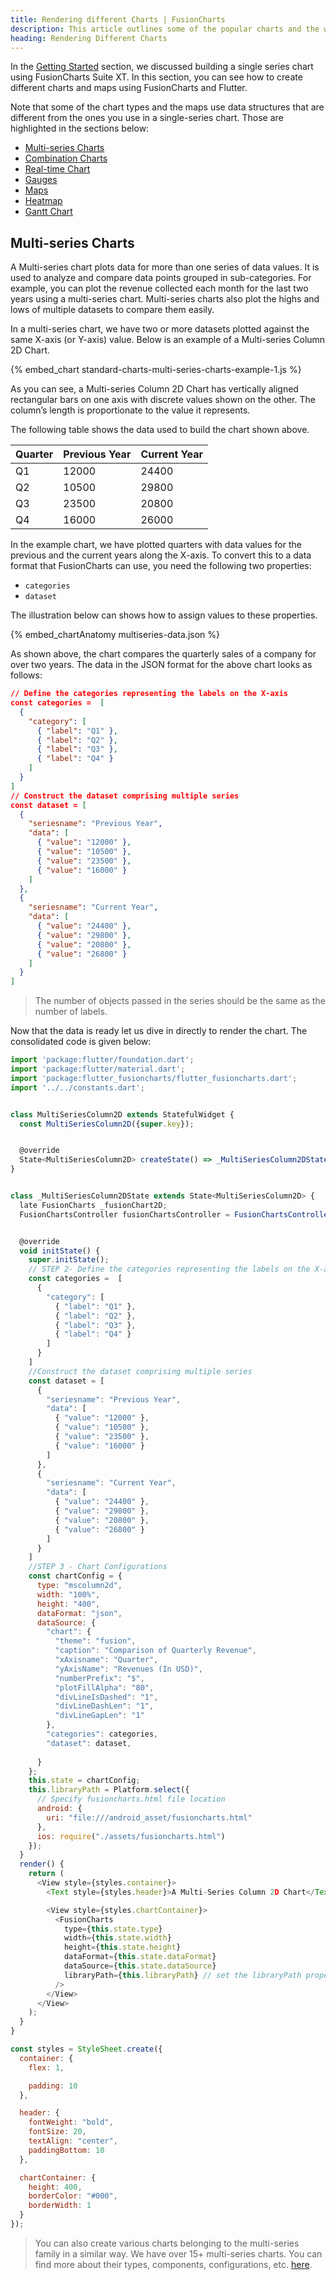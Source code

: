 ```yaml
---
title: Rendering different Charts | FusionCharts
description: This article outlines some of the popular charts and the way to render them with their respective data formats.
heading: Rendering Different Charts
---
```


In the [Getting Started](/getting-started/flutter/your-first-chart-using-flutter) section, we discussed building a single series chart using FusionCharts Suite XT. In this section, you can see how to create different charts and maps using FusionCharts and Flutter.

Note that some of the chart types and the maps use data structures that are different from the ones you use in a single-series chart. Those are highlighted in the sections below:
- [Multi-series Charts](/getting-started/flutter/rendering-different-charts-using-flutter#multi-series-charts)
- [Combination Charts](/getting-started/flutter/rendering-different-charts-using-flutter#combination-charts)
- [Real-time Chart](/getting-started/flutter/rendering-different-charts-using-flutter#real-time-charts)
- [Gauges](/getting-started/flutter/rendering-different-charts-using-flutter#gauges)
- [Maps](/getting-started/flutter/rendering-different-charts-using-flutter#maps)
- [Heatmap](/getting-started/flutter/rendering-different-charts-using-flutter#heat-map)
- [Gantt Chart](/getting-started/flutter/rendering-different-charts-using-flutter#gantt-chart)

## Multi-series Charts

A Multi-series chart plots data for more than one series of data values. It is used to analyze and compare data points grouped in sub-categories. For example, you can plot the revenue collected each month for the last two years using a multi-series chart. Multi-series charts also plot the highs and lows of multiple datasets to compare them easily.

In a multi-series chart, we have two or more datasets plotted against the same X-axis (or Y-axis) value. Below is an example of a Multi-series Column 2D Chart.

{% embed_chart standard-charts-multi-series-charts-example-1.js %}

As you can see, a Multi-series Column 2D Chart has vertically aligned rectangular bars on one axis with discrete values shown on the other. The column’s length is proportionate to the value it represents.

The following table shows the data used to build the chart shown above.

| Quarter | Previous Year | Current Year |
| ------- | ------------- | ------------ |
| Q1      | 12000         | 24400        |
| Q2      | 10500         | 29800        |
| Q3      | 23500         | 20800        |
| Q4      | 16000         | 26000        |

In the example chart, we have plotted quarters with data values for the previous and the current years along the X-axis. To convert this to a data format that FusionCharts can use, you need the following two properties:

- `categories`
- `dataset`

The illustration below can shows how to assign values to these properties.

{% embed_chartAnatomy multiseries-data.json %}

As shown above, the chart compares the quarterly sales of a company for over two years. The data in the JSON format for the above chart looks as follows:

```json
// Define the categories representing the labels on the X-axis
const categories =  [
  {
    "category": [
      { "label": "Q1" },
      { "label": "Q2" },
      { "label": "Q3" },
      { "label": "Q4" }
    ]
  }
]
// Construct the dataset comprising multiple series
const dataset = [
  {
    "seriesname": "Previous Year",
    "data": [
      { "value": "12000" },
      { "value": "10500" },
      { "value": "23500" },
      { "value": "16000" }
    ]
  },
  {
    "seriesname": "Current Year",
    "data": [
      { "value": "24400" },
      { "value": "29800" },
      { "value": "20800" },
      { "value": "26800" }
    ]
  }
]
```

> The number of objects passed in the series should be the same as the number of labels.

Now that the data is ready let us dive in directly to render the chart. The consolidated code is given below:

```javascript
import 'package:flutter/foundation.dart';
import 'package:flutter/material.dart';
import 'package:flutter_fusioncharts/flutter_fusioncharts.dart';
import '../../constants.dart';


class MultiSeriesColumn2D extends StatefulWidget {
  const MultiSeriesColumn2D({super.key});


  @override
  State<MultiSeriesColumn2D> createState() => _MultiSeriesColumn2DState();
}


class _MultiSeriesColumn2DState extends State<MultiSeriesColumn2D> {
  late FusionCharts _fusionChart2D;
  FusionChartsController fusionChartsController = FusionChartsController();


  @override
  void initState() {
    super.initState();
    // STEP 2- Define the categories representing the labels on the X-axis
    const categories =  [
      {
        "category": [
          { "label": "Q1" },
          { "label": "Q2" },
          { "label": "Q3" },
          { "label": "Q4" }
        ]
      }
    ]
    //Construct the dataset comprising multiple series
    const dataset = [
      {
        "seriesname": "Previous Year",
        "data": [
          { "value": "12000" },
          { "value": "10500" },
          { "value": "23500" },
          { "value": "16000" }
        ]
      },
      {
        "seriesname": "Current Year",
        "data": [
          { "value": "24400" },
          { "value": "29800" },
          { "value": "20800" },
          { "value": "26800" }
        ]
      }
    ]
    //STEP 3 - Chart Configurations
    const chartConfig = {
      type: "mscolumn2d",
      width: "100%",
      height: "400",
      dataFormat: "json",
      dataSource: {
        "chart": {
          "theme": "fusion",
          "caption": "Comparison of Quarterly Revenue",
          "xAxisname": "Quarter",
          "yAxisName": "Revenues (In USD)",
          "numberPrefix": "$",
          "plotFillAlpha": "80",
          "divLineIsDashed": "1",
          "divLineDashLen": "1",
          "divLineGapLen": "1"
        },
        "categories": categories,
        "dataset": dataset,
  
      }
    };
    this.state = chartConfig;
    this.libraryPath = Platform.select({
      // Specify fusioncharts.html file location
      android: {
        uri: "file:///android_asset/fusioncharts.html"
      },
      ios: require("./assets/fusioncharts.html")
    });
  }
  render() {
    return (
      <View style={styles.container}>
        <Text style={styles.header}>A Multi-Series Column 2D Chart</Text>

        <View style={styles.chartContainer}>
          <FusionCharts
            type={this.state.type}
            width={this.state.width}
            height={this.state.height}
            dataFormat={this.state.dataFormat}
            dataSource={this.state.dataSource}
            libraryPath={this.libraryPath} // set the libraryPath property
          />
        </View>
      </View>
    );
  }
}

const styles = StyleSheet.create({
  container: {
    flex: 1,

    padding: 10
  },

  header: {
    fontWeight: "bold",
    fontSize: 20,
    textAlign: "center",
    paddingBottom: 10
  },

  chartContainer: {
    height: 400,
    borderColor: "#000",
    borderWidth: 1
  }
});
```

> You can also create various charts belonging to the multi-series family in a similar way. We have over 15+ multi-series charts. You can find more about their types, components, configurations, etc. [here](/chart-guide/standard-charts/multi-series-charts).
